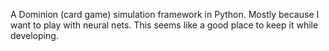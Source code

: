 A Dominion (card game) simulation framework in Python.
Mostly because I want to play with neural nets.
This seems like a good place to keep it while developing.


